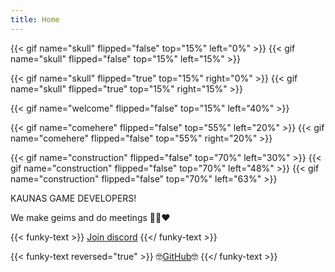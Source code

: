 ```yaml
---
title: Home
---
```


{{< gif name="skull" flipped="false" top="15%" left="0%" >}}
{{< gif name="skull" flipped="false" top="15%" left="15%" >}}

{{< gif name="skull" flipped="true" top="15%" right="0%" >}}
{{< gif name="skull" flipped="true" top="15%" right="15%" >}}

{{< gif name="welcome" flipped="false" top="15%" left="40%" >}}

{{< gif name="comehere" flipped="false" top="55%" left="20%" >}}
{{< gif name="comehere" flipped="false" top="55%" right="20%" >}}

{{< gif name="construction" flipped="false" top="70%" left="30%" >}}
{{< gif name="construction" flipped="false" top="70%" left="48%" >}}
{{< gif name="construction" flipped="false" top="70%" left="63%" >}}

KAUNAS GAME DEVELOPERS!

We make geims and do meetings 🤝🫃❤️

{{< funky-text >}}
[Join discord](https://discord.gg/jxwjHvwuc8)
{{</ funky-text >}}


{{< funky-text reversed="true" >}}
🤓[GitHub](https://github.com/kaunasgamedev)🤓
{{</ funky-text >}}
